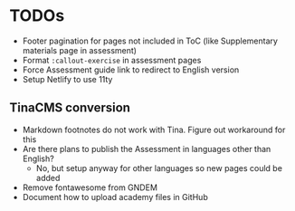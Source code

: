 # TODOs

- Footer pagination for pages not included in ToC (like Supplementary materials page in assessment)
- Format `:callout-exercise` in assessment pages
- Force Assessment guide link to redirect to English version
- Setup Netlify to use 11ty

## TinaCMS conversion

- Markdown footnotes do not work with Tina. Figure out workaround for this
- Are there plans to publish the Assessment in languages other than English?
  - No, but setup anyway for other languages so new pages could be added
- Remove fontawesome from GNDEM
- Document how to upload academy files in GitHub
